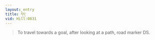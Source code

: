 ```yaml
---
layout: entry
title: དེད་
vid: Hill:0831
---
```

> To travel towards a goal, after looking at a path, road marker DS\.


